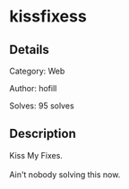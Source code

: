 # kissfixess

## Details
Category: Web

Author: hofill

Solves: 95 solves

## Description

Kiss My Fixes.<br><br>Ain't nobody solving this now.
